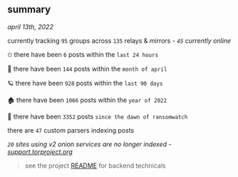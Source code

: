 
## summary
_april 13th, 2022_

currently tracking `95` groups across `135` relays & mirrors - _`45` currently online_

⏲ there have been `6` posts within the `last 24 hours`

🦈 there have been `144` posts within the `month of april`

🪐 there have been `928` posts within the `last 90 days`

🏚 there have been `1066` posts within the `year of 2022`

🦕 there have been `3352` posts `since the dawn of ransomwatch`

there are `47` custom parsers indexing posts

_`20` sites using v2 onion services are no longer indexed - [support.torproject.org](https://support.torproject.org/onionservices/v2-deprecation/)_

> see the project [README](https://github.com/thetanz/ransomwatch#ransomwatch--) for backend technicals
